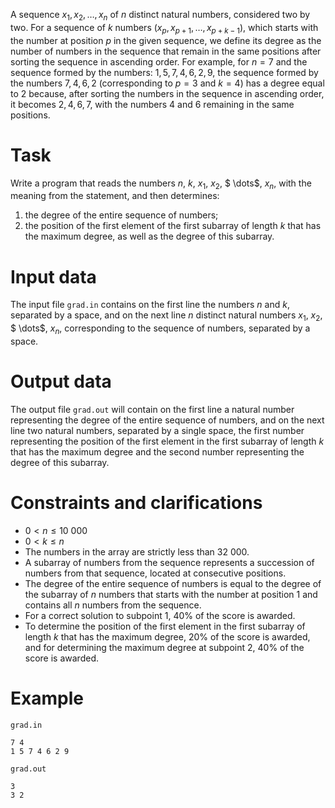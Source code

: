 
A sequence $x_1, x_2, \dots, x_n$ of $n$ distinct natural numbers, considered two by two. For a sequence of $k$ numbers ($x_p, x_{p+1}, \dots, x_{p+k-1}$), which starts with the number at position $p$ in the given sequence, we define its degree as the number of numbers in the sequence that remain in the same positions after sorting the sequence in ascending order. For example, for $n=7$ and the sequence formed by the numbers: $1, 5, 7, 4, 6, 2, 9$, the sequence formed by the numbers $7, 4, 6, 2$ (corresponding to $p=3$ and $k=4$) has a degree equal to $2$ because, after sorting the numbers in the sequence in ascending order, it becomes $2, 4, 6, 7$, with the numbers $4$ and $6$ remaining in the same positions.

# Task

Write a program that reads the numbers $n$, $k$, $x_1$, $x_2$, $ \dots$, $x_n$, with the meaning from the statement, and then determines:

1. the degree of the entire sequence of numbers;
2. the position of the first element of the first subarray of length $k$ that has the maximum degree, as well as the degree of this subarray.

# Input data

The input file `grad.in` contains on the first line the numbers $n$ and $k$, separated by a space, and on the next line $n$ distinct natural numbers $x_1$, $x_2$, $ \dots$, $x_n$, corresponding to the sequence of numbers, separated by a space.

# Output data

The output file `grad.out` will contain on the first line a natural number representing the degree of the entire sequence of numbers, and on the next line two natural numbers, separated by a single space, the first number representing the position of the first element in the first subarray of length $k$ that has the maximum degree and the second number representing the degree of this subarray.

# Constraints and clarifications

* $0 < n \leq 10 \ 000$
* $0 < k \leq n$
* The numbers in the array are strictly less than $32 \ 000$.
* A subarray of numbers from the sequence represents a succession of numbers from that sequence, located at consecutive positions.
* The degree of the entire sequence of numbers is equal to the degree of the subarray of $n$ numbers that starts with the number at position $1$ and contains all $n$ numbers from the sequence.
* For a correct solution to subpoint 1, $40\%$ of the score is awarded.
* To determine the position of the first element in the first subarray of length $k$ that has the maximum degree, $20\%$ of the score is awarded, and for determining the maximum degree at subpoint 2, $40\%$ of the score is awarded.

# Example

`grad.in`
```
7 4
1 5 7 4 6 2 9
```

`grad.out`
```
3
3 2
```
